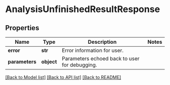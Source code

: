 # AnalysisUnfinishedResultResponse

## Properties
Name | Type | Description | Notes
------------ | ------------- | ------------- | -------------
**error** | **str** | Error information for user. | 
**parameters** | **object** | Parameters echoed back to user for debugging. | 

[[Back to Model list]](../README.md#documentation-for-models) [[Back to API list]](../README.md#documentation-for-api-endpoints) [[Back to README]](../README.md)

